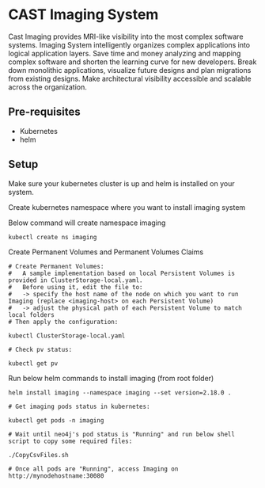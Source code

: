 # CAST Imaging System

Cast Imaging provides MRI-like visibility into the most complex software systems. Imaging System intelligently organizes complex applications into logical application layers. Save time and money analyzing and mapping complex software and shorten the learning curve for new developers. Break down monolithic applications, visualize future designs and plan migrations from existing designs. Make architectural visibility accessible and scalable across the organization.

## Pre-requisites

- Kubernetes
- helm

## Setup

Make sure your kubernetes cluster is up and helm is installed on your system.

Create kubernetes namespace where you want to install imaging system

Below command will create namespace imaging
```
kubectl create ns imaging

```

Create Permanent Volumes and Permanent Volumes Claims 
```
# Create Permanent Volumes:
#   A sample implementation based on local Persistent Volumes is provided in ClusterStorage-local.yaml.
#   Before using it, edit the file to:
#   -> specify the host name of the node on which you want to run Imaging (replace <imaging-host> on each Persistent Volume)
#   -> adjust the physical path of each Persistent Volume to match local folders
# Then apply the configuration:

kubectl ClusterStorage-local.yaml

# Check pv status:

kubectl get pv

```

Run below helm commands to install imaging (from root folder)
```
helm install imaging --namespace imaging --set version=2.18.0 .

# Get imaging pods status in kubernetes:

kubectl get pods -n imaging

# Wait until neo4j's pod status is "Running" and run below shell script to copy some required files:

./CopyCsvFiles.sh 

# Once all pods are "Running", access Imaging on http://mynodehostname:30080
```
